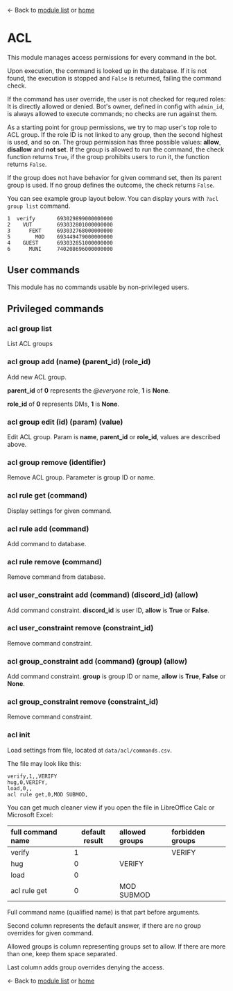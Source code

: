 ← Back to [module list](index.md) or [home](../index.md)

# ACL

This module manages access permissions for every command in the bot.

Upon execution, the command is looked up in the database. If it is not found, the execution is stopped and `False` is returned, failing the command check.

If the command has user override, the user is not checked for requred roles: It is directly allowed or denied. Bot's owner, defined in config with `admin_id`, is always allowed to execute commands; no checks are run against them.

As a starting point for group permissions, we try to map user's top role to ACL group. If the role ID is not linked to any group, then the second highest is used, and so on. The group permission has three possible values: **allow**, **disallow** and **not set**. If the group is allowed to run the command, the check function returns `True`, if the group prohibits users to run it, the function returns `False`.

If the group does not have behavior for given command set, then its parent group is used. If no group defines the outcome, the check returns `False`.


You can see example group layout below. You can display yours with `?acl group list` command.
```
1  verify       693029899000000000
2    VUT        693032801000000000
3      FEKT     693032768000000000
5        MOD    693449479000000000
4    GUEST      693032851000000000
6      MUNI     740208696000000000
```

## User commands

This module has no commands usable by non-privileged users.

## Privileged commands

### acl group list

List ACL groups

### acl group add (name) (parent_id) (role_id)

Add new ACL group.

**parent_id** of **0** represents the _@everyone_ role, **1** is **None**.

**role_id** of **0** represents DMs, **1** is **None**.

### acl group edit (id) (param) (value)

Edit ACL group. Param is **name**, **parent_id** or **role_id**, values are described above.

### acl group remove (identifier)

Remove ACL group. Parameter is group ID or name.

### acl rule get (command)

Display settings for given command.

### acl rule add (command)

Add command to database.

### acl rule remove (command)

Remove command from database.

### acl user_constraint add (command) (discord_id) (allow)

Add command constraint. **discord_id** is user ID, **allow** is **True** or **False**.

### acl user_constraint remove (constraint_id)

Remove command constraint.

### acl group_constraint add (command) (group) (allow)

Add command constraint. **group** is group ID or name, **allow** is **True**, **False** or **None**.

### acl group_constraint remove (constraint_id)

Remove command constraint.

### acl init

Load settings from file, located at `data/acl/commands.csv`.

The file may look like this:
```csv
verify,1,,VERIFY
hug,0,VERIFY,
load,0,,
acl rule get,0,MOD SUBMOD,
```

You can get much cleaner view if you open the file in LibreOffice Calc or Microsoft Excel:

| full command name | default result | allowed groups | forbidden groups |
|:------------------|----------------|:---------------|:-----------------|
| verify            | 1              |                | VERIFY           |
| hug               | 0              | VERIFY         |                  |
| load              | 0              |                |                  |
| acl rule get      | 0              | MOD SUBMOD     |                  |

Full command name (qualified name) is that part before arguments.

Second column represents the default answer, if there are no group overrides for given command.

Allowed groups is column representing groups set to allow. If there are more than one, keep them space separated.

Last column adds group overrides denying the access.



← Back to [module list](index.md) or [home](../index.md)
